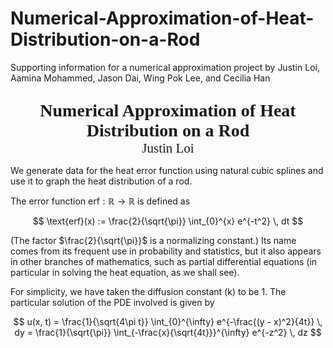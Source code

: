 # Numerical-Approximation-of-Heat-Distribution-on-a-Rod
Supporting information for a numerical approximation project by Justin Loi, Aamina Mohammed, Jason Dai, Wing Pok Lee, and Cecilia Han


<div style="text-align: center; margin-top: 2em;">
    <span style="font-family: 'Times New Roman', Times, serif; font-size: 2em; font-weight: bold;">
       Numerical Approximation of Heat Distribution on a Rod
    </span>
    <br>
    <span style="font-family: 'Times New Roman', Times, serif; font-size: 1.5em;">
        Justin Loi
    </span>
</div>

We generate data for the heat error function using natural cubic splines and use it to graph the heat distribution of a rod. 

The error function $\text{erf} : \mathbb{R} \rightarrow \mathbb{R}$ is defined as

$$
\text{erf}(x) := \frac{2}{\sqrt{\pi}} \int_{0}^{x} e^{-t^2} \, dt
$$

(The factor $\frac{2}{\sqrt{\pi}}$ is a normalizing constant.) Its name comes from its frequent use in probability and statistics, but it also appears in other branches of mathematics, such as partial differential equations (in particular in solving the heat equation, as we shall see).

For simplicity, we have taken the diffusion constant \(k\) to be 1. The particular solution of the PDE involved is given by 


$$ u(x, t) = \frac{1}{\sqrt{4\pi t}} \int_{0}^{\infty} e^{-\frac{(y - x)^2}{4t}} \, dy = \frac{1}{\sqrt{\pi}} \int_{-\frac{x}{\sqrt{4t}}}^{\infty} e^{-z^2} \, dz $$
